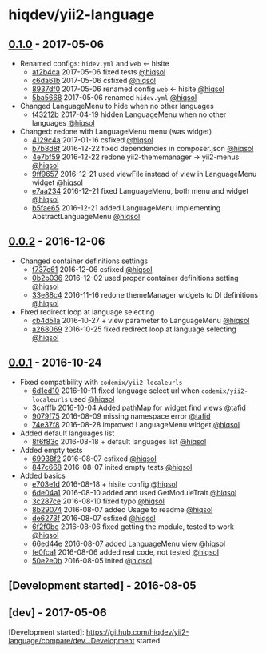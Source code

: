 # hiqdev/yii2-language

## [0.1.0] - 2017-05-06

- Renamed configs: `hidev.yml` and `web` <- hisite
    - [af2b4ca] 2017-05-06 fixed tests [@hiqsol]
    - [c6da61b] 2017-05-06 csfixed [@hiqsol]
    - [8937df0] 2017-05-06 renamed config `web` <- hisite [@hiqsol]
    - [5ba5668] 2017-05-06 renamed `hidev.yml` [@hiqsol]
- Changed LanguageMenu to hide when no other languages
    - [f43212b] 2017-04-19 hidden LanguageMenu when no other languages [@hiqsol]
- Changed: redone with LanguageMenu menu (was widget)
    - [4129c4a] 2017-01-16 csfixed [@hiqsol]
    - [b7b8d8f] 2016-12-22 fixed dependencies in composer.json [@hiqsol]
    - [4e7bf59] 2016-12-22 redone yii2-thememanager -> yii2-menus [@hiqsol]
    - [9ff9657] 2016-12-21 used viewFile instead of view in LanguageMenu widget [@hiqsol]
    - [e7aa234] 2016-12-21 fixed LanguageMenu, both menu and widget [@hiqsol]
    - [b5fae65] 2016-12-21 added LanguageMenu implementing AbstractLanguageMenu [@hiqsol]

## [0.0.2] - 2016-12-06

- Changed container definitions settings
    - [f737c61] 2016-12-06 csfixed [@hiqsol]
    - [0b2b036] 2016-12-02 used proper container definitions setting [@hiqsol]
    - [33e88c4] 2016-11-16 redone themeManager widgets to DI definitions [@hiqsol]
- Fixed redirect loop at language selecting
    - [cb4d51a] 2016-10-27 + view parameter to LanguageMenu [@hiqsol]
    - [a268069] 2016-10-25 fixed redirect loop at language selecting [@hiqsol]

## [0.0.1] - 2016-10-24

- Fixed compatibility with `codemix/yii2-localeurls`
    - [6d1ed10] 2016-10-11 fixed language select url when `codemix/yii2-localeurls` used [@hiqsol]
    - [3cafffb] 2016-10-04 Added pathMap for widget find views [@tafid]
    - [9079f75] 2016-08-09 missing namespace error [@tafid]
    - [74e37f8] 2016-08-28 improved LanguageMenu widget [@hiqsol]
- Added default languages list
    - [8f6f83c] 2016-08-18 + default languages list [@hiqsol]
- Added empty tests
    - [69938f2] 2016-08-07 csfixed [@hiqsol]
    - [847c668] 2016-08-07 inited empty tests [@hiqsol]
- Added basics
    - [e703e1d] 2016-08-18 + hisite config [@hiqsol]
    - [6de04a1] 2016-08-10 added and used GetModuleTrait [@hiqsol]
    - [3c287ce] 2016-08-10 fixed typo [@hiqsol]
    - [8b29074] 2016-08-07 added Usage to readme [@hiqsol]
    - [de6273f] 2016-08-07 csfixed [@hiqsol]
    - [6f2f0be] 2016-08-06 fixed getting the module, tested to work [@hiqsol]
    - [66ed44e] 2016-08-07 added LanguageMenu view [@hiqsol]
    - [fe0fca1] 2016-08-06 added real code, not tested [@hiqsol]
    - [50e2e0b] 2016-08-05 inited [@hiqsol]

## [Development started] - 2016-08-05

## [dev] - 2017-05-06

[@hiqsol]: https://github.com/hiqsol
[sol@hiqdev.com]: https://github.com/hiqsol
[@SilverFire]: https://github.com/SilverFire
[d.naumenko.a@gmail.com]: https://github.com/SilverFire
[@tafid]: https://github.com/tafid
[andreyklochok@gmail.com]: https://github.com/tafid
[@BladeRoot]: https://github.com/BladeRoot
[bladeroot@gmail.com]: https://github.com/BladeRoot
[69938f2]: https://github.com/hiqdev/yii2-language/commit/69938f2
[847c668]: https://github.com/hiqdev/yii2-language/commit/847c668
[8b29074]: https://github.com/hiqdev/yii2-language/commit/8b29074
[6d1ed10]: https://github.com/hiqdev/yii2-language/commit/6d1ed10
[3cafffb]: https://github.com/hiqdev/yii2-language/commit/3cafffb
[9079f75]: https://github.com/hiqdev/yii2-language/commit/9079f75
[74e37f8]: https://github.com/hiqdev/yii2-language/commit/74e37f8
[8f6f83c]: https://github.com/hiqdev/yii2-language/commit/8f6f83c
[e703e1d]: https://github.com/hiqdev/yii2-language/commit/e703e1d
[6de04a1]: https://github.com/hiqdev/yii2-language/commit/6de04a1
[3c287ce]: https://github.com/hiqdev/yii2-language/commit/3c287ce
[de6273f]: https://github.com/hiqdev/yii2-language/commit/de6273f
[6f2f0be]: https://github.com/hiqdev/yii2-language/commit/6f2f0be
[66ed44e]: https://github.com/hiqdev/yii2-language/commit/66ed44e
[fe0fca1]: https://github.com/hiqdev/yii2-language/commit/fe0fca1
[50e2e0b]: https://github.com/hiqdev/yii2-language/commit/50e2e0b
[f737c61]: https://github.com/hiqdev/yii2-language/commit/f737c61
[0b2b036]: https://github.com/hiqdev/yii2-language/commit/0b2b036
[33e88c4]: https://github.com/hiqdev/yii2-language/commit/33e88c4
[cb4d51a]: https://github.com/hiqdev/yii2-language/commit/cb4d51a
[a268069]: https://github.com/hiqdev/yii2-language/commit/a268069
[4129c4a]: https://github.com/hiqdev/yii2-language/commit/4129c4a
[b7b8d8f]: https://github.com/hiqdev/yii2-language/commit/b7b8d8f
[4e7bf59]: https://github.com/hiqdev/yii2-language/commit/4e7bf59
[9ff9657]: https://github.com/hiqdev/yii2-language/commit/9ff9657
[e7aa234]: https://github.com/hiqdev/yii2-language/commit/e7aa234
[b5fae65]: https://github.com/hiqdev/yii2-language/commit/b5fae65
[Under development]: https://github.com/hiqdev/yii2-language/compare/0.0.2...HEAD
[0.0.2]: https://github.com/hiqdev/yii2-language/compare/0.0.1...0.0.2
[0.0.1]: https://github.com/hiqdev/yii2-language/releases/tag/0.0.1
[c6da61b]: https://github.com/hiqdev/yii2-language/commit/c6da61b
[8937df0]: https://github.com/hiqdev/yii2-language/commit/8937df0
[5ba5668]: https://github.com/hiqdev/yii2-language/commit/5ba5668
[f43212b]: https://github.com/hiqdev/yii2-language/commit/f43212b
[af2b4ca]: https://github.com/hiqdev/yii2-language/commit/af2b4ca
[0.1.0]: https://github.com/hiqdev/yii2-language/compare/0.0.2...0.1.0
[Development started]: https://github.com/hiqdev/yii2-language/compare/dev...Development started
